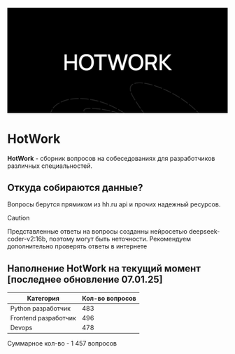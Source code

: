 ![banner](https://github.com/Qwez-source/HotWork/blob/main/banner.jpg?raw=true)
# HotWork

**HotWork** - сборник вопросов на собеседованиях для разработчиков различных специальностей.

## Откуда собираются данные?
Вопросы берутся прямиком из hh.ru api и прочих надежный ресурсов.

> [!CAUTION]
> Представленные ответы на вопросы созданны нейросетью deepseek-coder-v2:16b, поэтому могут быть неточности. Рекомендуем дополнительно проверять ответы в интернете

## Наполнение HotWork на текущий момент [последнее обновление 07.01.25]

| Категория     | Кол-во вопросов |
| ------------- | ------------- |
| Python разработчик  | 483   |
| Frontend разработчик  |  496 |
| Devops  |  478 |

Суммарное кол-во - 1 457 вопросов
